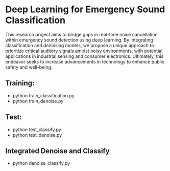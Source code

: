 # Deep Learning for Emergency Sound Classification
This research project aims to bridge gaps in real-time noise cancellation within emergency sound detection using deep learning. By integrating classification and denoising models, we propose a unique approach to prioritize critical auditory signals amidst noisy environments, with potential applications in industrial sensing and consumer electronics. Ultimately, this endeavor seeks to increase advancements in technology to enhance public safety and well-being.

## Training:
- python train_classification.py
- python train_denoise.py

## Test:
- python test_classify.py
- python test_denoise.py

## Integrated Denoise and Classify
- python denoise_classify.py
